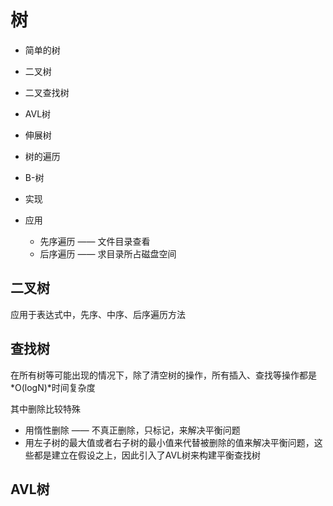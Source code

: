 # 树
- 简单的树
- 二叉树
- 二叉查找树
- AVL树
- 伸展树
- 树的遍历
- B-树

- 实现
- 应用
  - 先序遍历 —— 文件目录查看
  - 后序遍历 —— 求目录所占磁盘空间

## 二叉树
应用于表达式中，先序、中序、后序遍历方法

## 查找树
在所有树等可能出现的情况下，除了清空树的操作，所有插入、查找等操作都是*O(logN)*时间复杂度

其中删除比较特殊
- 用惰性删除 —— 不真正删除，只标记，来解决平衡问题
- 用左子树的最大值或者右子树的最小值来代替被删除的值来解决平衡问题，这些都是建立在假设之上，因此引入了AVL树来构建平衡查找树

## AVL树